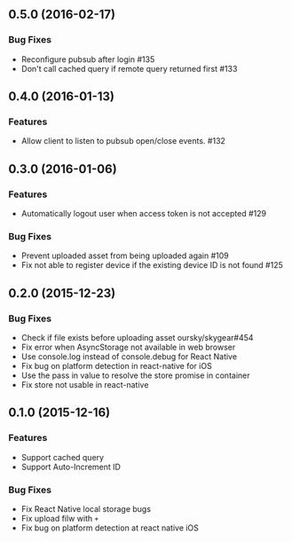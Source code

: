 ## 0.5.0 (2016-02-17)

### Bug Fixes

- Reconfigure pubsub after login #135
- Don't call cached query if remote query returned first #133

## 0.4.0 (2016-01-13)

### Features

- Allow client to listen to pubsub open/close events. #132

## 0.3.0 (2016-01-06)

### Features

- Automatically logout user when access token is not accepted #129

### Bug Fixes

- Prevent uploaded asset from being uploaded again #109
- Fix not able to register device if the existing device ID is not found #125

## 0.2.0 (2015-12-23)

### Bug Fixes

- Check if file exists before uploading asset oursky/skygear#454
- Fix error when AsyncStorage not available in web browser
- Use console.log instead of console.debug for React Native
- Fix bug on platform detection in react-native for iOS
- Use the pass in value to resolve the store promise in container
- Fix store not usable in react-native

## 0.1.0 (2015-12-16)

### Features

- Support cached query
- Support Auto-Increment ID

### Bug Fixes

- Fix React Native local storage bugs
- Fix upload filw with `+`
- Fix bug on platform detection at react native iOS
